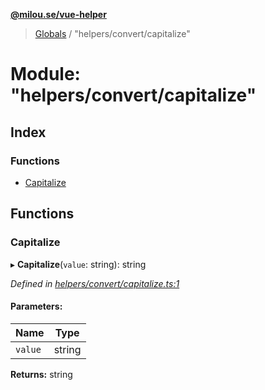 **[@milou.se/vue-helper](../README.md)**

> [Globals](../globals.md) / "helpers/convert/capitalize"

# Module: "helpers/convert/capitalize"

## Index

### Functions

* [Capitalize](_helpers_convert_capitalize_.md#capitalize)

## Functions

### Capitalize

▸ **Capitalize**(`value`: string): string

*Defined in [helpers/convert/capitalize.ts:1](https://github.com/milou-se/milou-vue-helper/blob/67af96b/src/helpers/convert/capitalize.ts#L1)*

#### Parameters:

Name | Type |
------ | ------ |
`value` | string |

**Returns:** string
